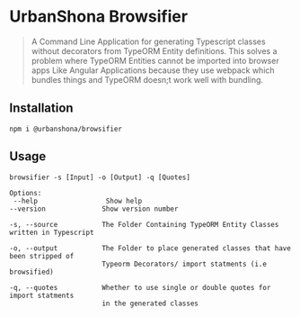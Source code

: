 # UrbanShona Browsifier

> A Command Line Application for generating Typescript classes without decorators from TypeORM Entity definitions. 
> This solves a problem where TypeORM Entities cannot be imported into browser apps Like Angular Applications because they use webpack which bundles things and TypeORM doesn;t work well with bundling.  

## Installation

```shell
npm i @urbanshona/browsifier
```

## Usage

```shell
browsifier -s [Input] -o [Output] -q [Quotes]

Options:
 --help                 Show help
--version              Show version number

-s, --source           The Folder Containing TypeORM Entity Classes written in Typescript

-o, --output           The Folder to place generated classes that have been stripped of 
                       Typeorm Decorators/ import statments (i.e browsified)

-q, --quotes           Whether to use single or double quotes for import statments 
                       in the generated classes

```
